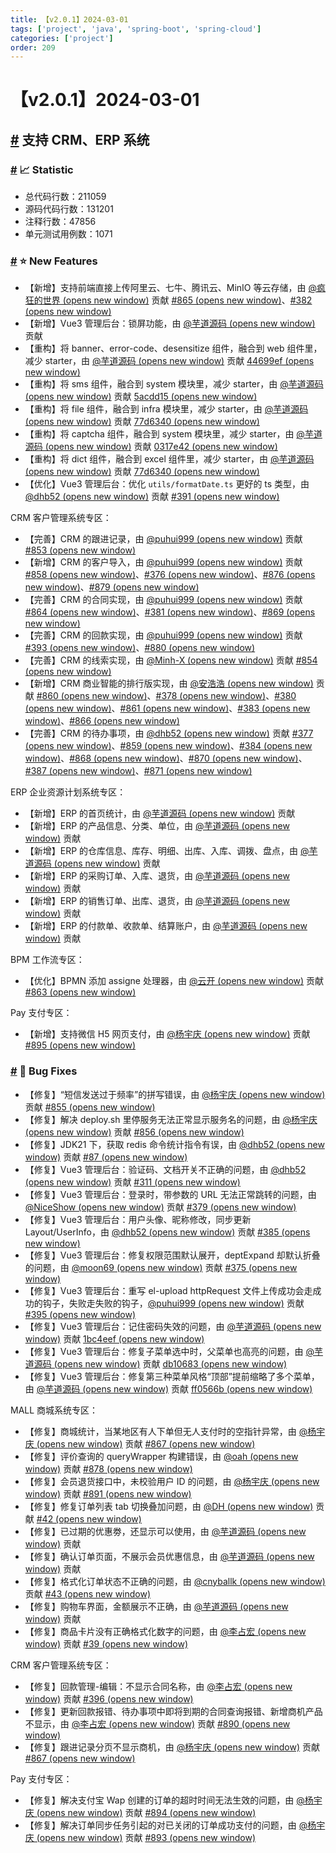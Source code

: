 ```yaml
---
title: 【v2.0.1】2024-03-01
tags: ['project', 'java', 'spring-boot', 'spring-cloud']
categories: ['project']
order: 209
---
```

# 【v2.0.1】2024-03-01

## [#](#支持-crm、erp-系统) 支持 CRM、ERP 系统

 ### [#](#📈-statistic) 📈 Statistic

 * 总代码行数：211059
* 源码代码行数：131201
* 注释行数：47856
* 单元测试用例数：1071

 ### [#](#⭐-new-features) ⭐ New Features

 * 【新增】支持前端直接上传阿里云、七牛、腾讯云、MinIO 等云存储，由 [@疯狂的世界  (opens new window)](https://gitee.com/CrazyWorld) 贡献 [#865  (opens new window)](https://gitee.com/zhijiantianya/ruoyi-vue-pro/pulls/865/)、[#382  (opens new window)](https://gitee.com/yudaocode/yudao-ui-admin-vue3/pulls/382)
* 【新增】Vue3 管理后台：锁屏功能，由 [@芋道源码  (opens new window)](https://gitee.com/zhijiantianya) 贡献
* 【重构】将 banner、error-code、desensitize 组件，融合到 web 组件里，减少 starter，由 [@芋道源码  (opens new window)](https://gitee.com/zhijiantianya) 贡献 [44699ef  (opens new window)](https://gitee.com/zhijiantianya/ruoyi-vue-pro/commit/5b69df074cbe3215ea6077063f14df83db99477e)
* 【重构】将 sms 组件，融合到 system 模块里，减少 starter，由 [@芋道源码  (opens new window)](https://gitee.com/zhijiantianya) 贡献 [5acdd15  (opens new window)](https://gitee.com/zhijiantianya/ruoyi-vue-pro/commit/5acdd1554ef2f2c2540cf44207be2684282870f4)
* 【重构】将 file 组件，融合到 infra 模块里，减少 starter，由 [@芋道源码  (opens new window)](https://gitee.com/zhijiantianya) 贡献 [77d6340  (opens new window)](https://gitee.com/zhijiantianya/ruoyi-vue-pro/commit/77d634038c796215aeb531790068012bdf73b900)
* 【重构】将 captcha 组件，融合到 system 模块里，减少 starter，由 [@芋道源码  (opens new window)](https://gitee.com/zhijiantianya) 贡献 [0317e42  (opens new window)](https://gitee.com/zhijiantianya/ruoyi-vue-pro/commit/0317e4279d28704c6f0cecbc8e2fce0febc1277a)
* 【重构】将 dict 组件，融合到 excel 组件里，减少 starter，由 [@芋道源码  (opens new window)](https://gitee.com/zhijiantianya) 贡献 [77d6340  (opens new window)](https://gitee.com/zhijiantianya/ruoyi-vue-pro/commit/77d634038c796215aeb531790068012bdf73b900)
* 【优化】Vue3 管理后台：优化 `utils/formatDate.ts` 更好的 ts 类型，由 [@dhb52  (opens new window)](https://gitee.com/dhb52) 贡献 [#391  (opens new window)](https://gitee.com/yudaocode/yudao-ui-admin-vue3/pulls/391/)

 CRM 客户管理系统专区：

 * 【完善】CRM 的跟进记录，由 [@puhui999  (opens new window)](https://gitee.com/puhui999) 贡献 [#853  (opens new window)](https://gitee.com/zhijiantianya/ruoyi-vue-pro/pulls/853/)
* 【新增】CRM 的客户导入，由 [@puhui999  (opens new window)](https://gitee.com/puhui999) 贡献 [#858  (opens new window)](https://gitee.com/zhijiantianya/ruoyi-vue-pro/pulls/858/)、[#376  (opens new window)](https://gitee.com/yudaocode/yudao-ui-admin-vue3/pulls/376)、[#876  (opens new window)](https://gitee.com/zhijiantianya/ruoyi-vue-pro/pulls/876)、[#879  (opens new window)](https://gitee.com/zhijiantianya/ruoyi-vue-pro/pulls/879/)
* 【完善】CRM 的合同实现，由 [@puhui999  (opens new window)](https://gitee.com/puhui999) 贡献 [#864  (opens new window)](https://gitee.com/zhijiantianya/ruoyi-vue-pro/pulls/864/)、[#381  (opens new window)](https://gitee.com/yudaocode/yudao-ui-admin-vue3/pulls/381/)、[#869  (opens new window)](https://gitee.com/zhijiantianya/ruoyi-vue-pro/pulls/869)
* 【完善】CRM 的回款实现，由 [@puhui999  (opens new window)](https://gitee.com/puhui999) 贡献 [#393  (opens new window)](https://gitee.com/yudaocode/yudao-ui-admin-vue3/pulls/393/)、[#880  (opens new window)](https://gitee.com/zhijiantianya/ruoyi-vue-pro/pulls/880/)
* 【完善】CRM 的线索实现，由 [@Minh-X  (opens new window)](https://gitee.com/Minh-X) 贡献 [#854  (opens new window)](https://gitee.com/zhijiantianya/ruoyi-vue-pro/pulls/854)
* 【新增】CRM 商业智能的排行版实现，由 [@安浩浩  (opens new window)](https://gitee.com/anhaohao) 贡献 [#860  (opens new window)](https://gitee.com/zhijiantianya/ruoyi-vue-pro/pulls/860)、[#378  (opens new window)](https://gitee.com/yudaocode/yudao-ui-admin-vue3/pulls/378/)、[#380  (opens new window)](https://gitee.com/yudaocode/yudao-ui-admin-vue3/pulls/380)、[#861  (opens new window)](https://gitee.com/zhijiantianya/ruoyi-vue-pro/pulls/861)、[#383  (opens new window)](https://gitee.com/yudaocode/yudao-ui-admin-vue3/pulls/383)、[#866  (opens new window)](https://gitee.com/zhijiantianya/ruoyi-vue-pro/pulls/866)
* 【完善】CRM 的待办事项，由 [@dhb52  (opens new window)](https://gitee.com/dhb52) 贡献 [#377  (opens new window)](https://gitee.com/yudaocode/yudao-ui-admin-vue3/pulls/377/)、[#859  (opens new window)](https://gitee.com/zhijiantianya/ruoyi-vue-pro/pulls/859)、[#384  (opens new window)](https://gitee.com/yudaocode/yudao-ui-admin-vue3/pulls/384)、[#868  (opens new window)](https://gitee.com/zhijiantianya/ruoyi-vue-pro/pulls/868)、[#870  (opens new window)](https://gitee.com/zhijiantianya/ruoyi-vue-pro/pulls/870)、[#387  (opens new window)](https://gitee.com/yudaocode/yudao-ui-admin-vue3/pulls/387/)、[#871  (opens new window)](https://gitee.com/zhijiantianya/ruoyi-vue-pro/pulls/871/)

 ERP 企业资源计划系统专区：

 * 【新增】ERP 的首页统计，由 [@芋道源码  (opens new window)](https://gitee.com/zhijiantianya) 贡献
* 【新增】ERP 的产品信息、分类、单位，由 [@芋道源码  (opens new window)](https://gitee.com/zhijiantianya) 贡献
* 【新增】ERP 的仓库信息、库存、明细、出库、入库、调拨、盘点，由 [@芋道源码  (opens new window)](https://gitee.com/zhijiantianya) 贡献
* 【新增】ERP 的采购订单、入库、退货，由 [@芋道源码  (opens new window)](https://gitee.com/zhijiantianya) 贡献
* 【新增】ERP 的销售订单、出库、退货，由 [@芋道源码  (opens new window)](https://gitee.com/zhijiantianya) 贡献
* 【新增】ERP 的付款单、收款单、结算账户，由 [@芋道源码  (opens new window)](https://gitee.com/zhijiantianya) 贡献

 BPM 工作流专区：

 * 【优化】BPMN 添加 assigne 处理器，由 [@云开  (opens new window)](https://gitee.com/KyleLuo) 贡献 [#863  (opens new window)](https://gitee.com/zhijiantianya/ruoyi-vue-pro/pulls/863)

 Pay 支付专区：

 * 【新增】支持微信 H5 网页支付，由 [@杨宇庆  (opens new window)](https://gitee.com/RainbowYYQ) 贡献 [#895  (opens new window)](https://gitee.com/zhijiantianya/ruoyi-vue-pro/pulls/895/)

 ### [#](#🐞-bug-fixes) 🐞 Bug Fixes

 * 【修复】“短信发送过于频率”的拼写错误，由 [@杨宇庆  (opens new window)](https://gitee.com/RainbowYYQ) 贡献 [#855  (opens new window)](https://gitee.com/zhijiantianya/ruoyi-vue-pro/pulls/855/)
* 【修复】解决 deploy.sh 里停服务无法正常显示服务名的问题，由 [@杨宇庆  (opens new window)](https://gitee.com/RainbowYYQ) 贡献 [#856  (opens new window)](https://gitee.com/zhijiantianya/ruoyi-vue-pro/pulls/856/)
* 【修复】JDK21 下，获取 redis 命令统计指令有误，由 [@dhb52  (opens new window)](https://gitee.com/dhb52) 贡献 [#87  (opens new window)](https://gitee.com/zhijiantianya/ruoyi-vue-pro/pulls/887/)
* 【修复】Vue3 管理后台：验证码、文档开关不正确的问题，由 [@dhb52  (opens new window)](https://gitee.com/dhb52) 贡献 [#311  (opens new window)](https://gitee.com/yudaocode/yudao-ui-admin-vue3/pulls/311)
* 【修复】Vue3 管理后台：登录时，带参数的 URL 无法正常跳转的问题，由 [@NiceShow  (opens new window)](https://gitee.com/NiceShow_xp) 贡献 [#379  (opens new window)](https://gitee.com/yudaocode/yudao-ui-admin-vue3/pulls/379/)
* 【修复】Vue3 管理后台：用户头像、昵称修改，同步更新 Layout/UserInfo，由 [@dhb52  (opens new window)](https://gitee.com/dhb52) 贡献 [#385  (opens new window)](https://gitee.com/yudaocode/yudao-ui-admin-vue3/pulls/385/)
* 【修复】Vue3 管理后台：修复权限范围默认展开，deptExpand 却默认折叠的问题，由 [@moon69  (opens new window)](https://gitee.com/moon69) 贡献 [#375  (opens new window)](https://gitee.com/yudaocode/yudao-ui-admin-vue3/pulls/375/)
* 【修复】Vue3 管理后台：重写 el-upload httpRequest 文件上传成功会走成功的钩子，失败走失败的钩子，[@puhui999  (opens new window)](https://gitee.com/puhui999) 贡献 [#395  (opens new window)](https://gitee.com/yudaocode/yudao-ui-admin-vue3/pulls/395)
* 【修复】Vue3 管理后台：记住密码失效的问题，由 [@芋道源码  (opens new window)](https://gitee.com/zhijiantianya) 贡献 [1bc4eef  (opens new window)](https://gitee.com/yudaocode/yudao-ui-admin-vue3/commit/db106834a7f56e5b6a755a92070e6e253ba3f825)
* 【修复】Vue3 管理后台：修复子菜单选中时，父菜单也高亮的问题，由 [@芋道源码  (opens new window)](https://gitee.com/zhijiantianya) 贡献 [db10683  (opens new window)](https://gitee.com/yudaocode/yudao-ui-admin-vue3/commit/db106834a7f56e5b6a755a92070e6e253ba3f825)
* 【修复】Vue3 管理后台：修复第三种菜单风格“顶部”提前缩略了多个菜单，由 [@芋道源码  (opens new window)](https://gitee.com/zhijiantianya) 贡献 [ff0566b  (opens new window)](https://gitee.com/yudaocode/yudao-ui-admin-vue3/commit/ff0566bb7fd2b571b8c617531b1f1a7af6bb1603)

 MALL 商城系统专区：

 * 【修复】商城统计，当某地区有人下单但无人支付时的空指针异常，由 [@杨宇庆  (opens new window)](https://gitee.com/RainbowYYQ) 贡献 [#867  (opens new window)](https://gitee.com/zhijiantianya/ruoyi-vue-pro/pulls/867/)
* 【修复】评价查询的 queryWrapper 构建错误，由 [@oah  (opens new window)](https://gitee.com/oahoah) 贡献 [#878  (opens new window)](https://gitee.com/zhijiantianya/ruoyi-vue-pro/pulls/878/)
* 【修复】会员退货接口中，未校验用户 ID 的问题，由 [@杨宇庆  (opens new window)](https://gitee.com/RainbowYYQ) 贡献 [#891  (opens new window)](https://gitee.com/zhijiantianya/ruoyi-vue-pro/pulls/891/)
* 【修复】修复订单列表 tab 切换叠加问题，由 [@DH  (opens new window)](https://gitee.com/ji534) 贡献 [#42  (opens new window)](https://gitee.com/yudaocode/yudao-mall-uniapp/pulls/42/)
* 【修复】已过期的优惠劵，还显示可以使用，由 [@芋道源码  (opens new window)](https://gitee.com/zhijiantianya) 贡献
* 【修复】确认订单页面，不展示会员优惠信息，由 [@芋道源码  (opens new window)](https://gitee.com/zhijiantianya) 贡献
* 【修复】格式化订单状态不正确的问题，由 [@cnyballk  (opens new window)](https://gitee.com/cnyballk) 贡献 [#43  (opens new window)](https://gitee.com/yudaocode/yudao-mall-uniapp/pulls/43/)
* 【修复】购物车界面，金额展示不正确，由 [@芋道源码  (opens new window)](https://gitee.com/zhijiantianya) 贡献
* 【修复】商品卡片没有正确格式化数字的问题，由 [@李占宏  (opens new window)](https://gitee.com/zhanhong) 贡献 [#39  (opens new window)](https://gitee.com/yudaocode/yudao-mall-uniapp/pulls/39/)

 CRM 客户管理系统专区：

 * 【修复】回款管理-编辑：不显示合同名称，由 [@李占宏  (opens new window)](https://gitee.com/zhanhong) 贡献 [#396  (opens new window)](https://gitee.com/yudaocode/yudao-ui-admin-vue3/pulls/396/)
* 【修复】更新回款报错、待办事项中即将到期的合同查询报错、新增商机产品不显示，由 [@李占宏  (opens new window)](https://gitee.com/zhanhong) 贡献 [#890  (opens new window)](https://gitee.com/zhijiantianya/ruoyi-vue-pro/pulls/890/)
* 【修复】跟进记录分页不显示商机，由 [@杨宇庆  (opens new window)](https://gitee.com/RainbowYYQ) 贡献 [#867  (opens new window)](https://gitee.com/zhijiantianya/ruoyi-vue-pro/pulls/867/)

 Pay 支付专区：

 * 【修复】解决支付宝 Wap 创建的订单的超时时间无法生效的问题，由 [@杨宇庆  (opens new window)](https://gitee.com/RainbowYYQ) 贡献 [#894  (opens new window)](https://gitee.com/zhijiantianya/ruoyi-vue-pro/pulls/894/)
* 【修复】解决订单同步任务引起的对已关闭的订单成功支付的问题，由 [@杨宇庆  (opens new window)](https://gitee.com/RainbowYYQ) 贡献 [#893  (opens new window)](https://gitee.com/zhijiantianya/ruoyi-vue-pro/pulls/893/)
